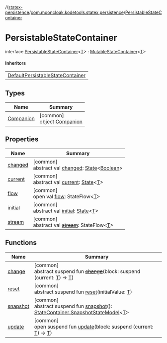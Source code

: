 //[statex-persistence](../../../index.md)/[com.mooncloak.kodetools.statex.persistence](../index.md)/[PersistableStateContainer](index.md)

# PersistableStateContainer

interface [PersistableStateContainer](index.md)&lt;[T](index.md)&gt; : [MutableStateContainer](../../../../statex-core/statex-core/com.mooncloak.kodetools.statex/-mutable-state-container/index.md)&lt;[T](index.md)&gt; 

#### Inheritors

| |
|---|
| [DefaultPersistableStateContainer](../-default-persistable-state-container/index.md) |

## Types

| Name | Summary |
|---|---|
| [Companion](-companion/index.md) | [common]<br>object [Companion](-companion/index.md) |

## Properties

| Name | Summary |
|---|---|
| [changed](index.md#334710436%2FProperties%2F1961133779) | [common]<br>abstract val [changed](index.md#334710436%2FProperties%2F1961133779): [State](https://developer.android.com/reference/kotlin/androidx/compose/runtime/State.html)&lt;[Boolean](https://kotlinlang.org/api/latest/jvm/stdlib/kotlin/-boolean/index.html)&gt; |
| [current](index.md#340337535%2FProperties%2F1961133779) | [common]<br>abstract val [current](index.md#340337535%2FProperties%2F1961133779): [State](https://developer.android.com/reference/kotlin/androidx/compose/runtime/State.html)&lt;[T](index.md)&gt; |
| [flow](index.md#1541451028%2FProperties%2F1961133779) | [common]<br>open val [flow](index.md#1541451028%2FProperties%2F1961133779): StateFlow&lt;[T](index.md)&gt; |
| [initial](index.md#-889809900%2FProperties%2F1961133779) | [common]<br>abstract val [initial](index.md#-889809900%2FProperties%2F1961133779): [State](https://developer.android.com/reference/kotlin/androidx/compose/runtime/State.html)&lt;[T](index.md)&gt; |
| [stream](index.md#561521090%2FProperties%2F1961133779) | [common]<br>abstract val [~~stream~~](index.md#561521090%2FProperties%2F1961133779): StateFlow&lt;[T](index.md)&gt; |

## Functions

| Name | Summary |
|---|---|
| [change](index.md#-2118345095%2FFunctions%2F1961133779) | [common]<br>abstract suspend fun [~~change~~](index.md#-2118345095%2FFunctions%2F1961133779)(block: suspend (current: [T](index.md)) -&gt; [T](index.md)) |
| [reset](index.md#801414195%2FFunctions%2F1961133779) | [common]<br>abstract suspend fun [reset](index.md#801414195%2FFunctions%2F1961133779)(initialValue: [T](index.md)) |
| [snapshot](index.md#307110590%2FFunctions%2F1961133779) | [common]<br>abstract suspend fun [snapshot](index.md#307110590%2FFunctions%2F1961133779)(): [StateContainer.SnapshotStateModel](../../../../statex-core/statex-core/com.mooncloak.kodetools.statex/-state-container/-snapshot-state-model/index.md)&lt;[T](index.md)&gt; |
| [update](index.md#1467721746%2FFunctions%2F1961133779) | [common]<br>open suspend fun [update](index.md#1467721746%2FFunctions%2F1961133779)(block: suspend (current: [T](index.md)) -&gt; [T](index.md)) |
